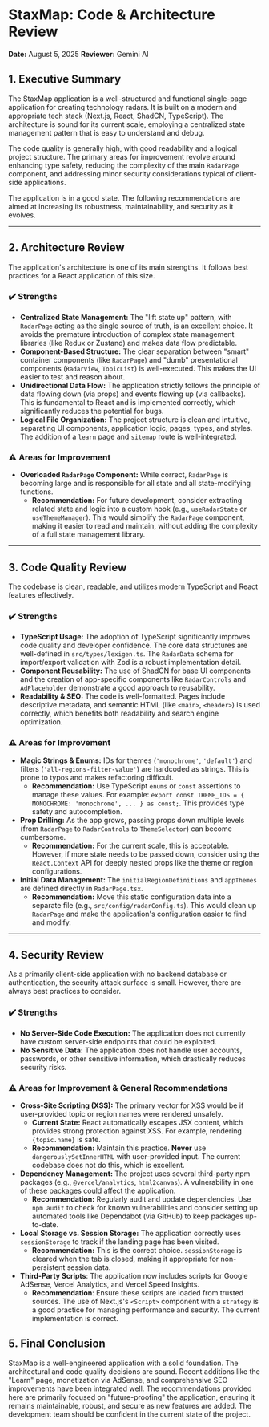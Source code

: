 
# StaxMap: Code & Architecture Review

**Date:** August 5, 2025
**Reviewer:** Gemini AI

## 1. Executive Summary

The StaxMap application is a well-structured and functional single-page application for creating technology radars. It is built on a modern and appropriate tech stack (Next.js, React, ShadCN, TypeScript). The architecture is sound for its current scale, employing a centralized state management pattern that is easy to understand and debug.

The code quality is generally high, with good readability and a logical project structure. The primary areas for improvement revolve around enhancing type safety, reducing the complexity of the main `RadarPage` component, and addressing minor security considerations typical of client-side applications.

The application is in a good state. The following recommendations are aimed at increasing its robustness, maintainability, and security as it evolves.

---

## 2. Architecture Review

The application's architecture is one of its main strengths. It follows best practices for a React application of this size.

### ✔️ Strengths

*   **Centralized State Management:** The "lift state up" pattern, with `RadarPage` acting as the single source of truth, is an excellent choice. It avoids the premature introduction of complex state management libraries (like Redux or Zustand) and makes data flow predictable.
*   **Component-Based Structure:** The clear separation between "smart" container components (like `RadarPage`) and "dumb" presentational components (`RadarView`, `TopicList`) is well-executed. This makes the UI easier to test and reason about.
*   **Unidirectional Data Flow:** The application strictly follows the principle of data flowing down (via props) and events flowing up (via callbacks). This is fundamental to React and is implemented correctly, which significantly reduces the potential for bugs.
*   **Logical File Organization:** The project structure is clean and intuitive, separating UI components, application logic, pages, types, and styles. The addition of a `learn` page and `sitemap` route is well-integrated.

### ⚠️ Areas for Improvement

*   **Overloaded `RadarPage` Component:** While correct, `RadarPage` is becoming large and is responsible for all state and all state-modifying functions.
    *   **Recommendation:** For future development, consider extracting related state and logic into a custom hook (e.g., `useRadarState` or `useThemeManager`). This would simplify the `RadarPage` component, making it easier to read and maintain, without adding the complexity of a full state management library.

---

## 3. Code Quality Review

The codebase is clean, readable, and utilizes modern TypeScript and React features effectively.

### ✔️ Strengths

*   **TypeScript Usage:** The adoption of TypeScript significantly improves code quality and developer confidence. The core data structures are well-defined in `src/types/lexigen.ts`. The `RadarData` schema for import/export validation with Zod is a robust implementation detail.
*   **Component Reusability:** The use of ShadCN for base UI components and the creation of app-specific components like `RadarControls` and `AdPlaceholder` demonstrate a good approach to reusability.
*   **Readability & SEO:** The code is well-formatted. Pages include descriptive metadata, and semantic HTML (like `<main>`, `<header>`) is used correctly, which benefits both readability and search engine optimization.

### ⚠️ Areas for Improvement

*   **Magic Strings & Enums:** IDs for themes (`'monochrome'`, `'default'`) and filters (`'all-regions-filter-value'`) are hardcoded as strings. This is prone to typos and makes refactoring difficult.
    *   **Recommendation:** Use TypeScript `enums` or `const` assertions to manage these values. For example: `export const THEME_IDS = { MONOCHROME: 'monochrome', ... } as const;`. This provides type safety and autocompletion.
*   **Prop Drilling:** As the app grows, passing props down multiple levels (from `RadarPage` to `RadarControls` to `ThemeSelector`) can become cumbersome.
    *   **Recommendation:** For the current scale, this is acceptable. However, if more state needs to be passed down, consider using the `React.Context` API for deeply nested props like the theme or region configurations.
*   **Initial Data Management:** The `initialRegionDefinitions` and `appThemes` are defined directly in `RadarPage.tsx`.
    *   **Recommendation:** Move this static configuration data into a separate file (e.g., `src/config/radarConfig.ts`). This would clean up `RadarPage` and make the application's configuration easier to find and modify.

---

## 4. Security Review

As a primarily client-side application with no backend database or authentication, the security attack surface is small. However, there are always best practices to consider.

### ✔️ Strengths

*   **No Server-Side Code Execution:** The application does not currently have custom server-side endpoints that could be exploited.
*   **No Sensitive Data:** The application does not handle user accounts, passwords, or other sensitive information, which drastically reduces security risks.

### ⚠️ Areas for Improvement & General Recommendations

*   **Cross-Site Scripting (XSS):** The primary vector for XSS would be if user-provided topic or region names were rendered unsafely.
    *   **Current State:** React automatically escapes JSX content, which provides strong protection against XSS. For example, rendering `{topic.name}` is safe.
    *   **Recommendation:** Maintain this practice. **Never** use `dangerouslySetInnerHTML` with user-provided input. The current codebase does not do this, which is excellent.
*   **Dependency Management:** The project uses several third-party npm packages (e.g., `@vercel/analytics`, `html2canvas`). A vulnerability in one of these packages could affect the application.
    *   **Recommendation:** Regularly audit and update dependencies. Use `npm audit` to check for known vulnerabilities and consider setting up automated tools like Dependabot (via GitHub) to keep packages up-to-date.
*   **Local Storage vs. Session Storage:** The application correctly uses `sessionStorage` to track if the landing page has been visited.
    *   **Recommendation:** This is the correct choice. `sessionStorage` is cleared when the tab is closed, making it appropriate for non-persistent session data.
*   **Third-Party Scripts**: The application now includes scripts for Google AdSense, Vercel Analytics, and Vercel Speed Insights.
    *   **Recommendation**: Ensure these scripts are loaded from trusted sources. The use of Next.js's `<Script>` component with a `strategy` is a good practice for managing performance and security. The current implementation is correct.

## 5. Final Conclusion

StaxMap is a well-engineered application with a solid foundation. The architectural and code quality decisions are sound. Recent additions like the "Learn" page, monetization via AdSense, and comprehensive SEO improvements have been integrated well. The recommendations provided here are primarily focused on "future-proofing" the application, ensuring it remains maintainable, robust, and secure as new features are added. The development team should be confident in the current state of the project.
